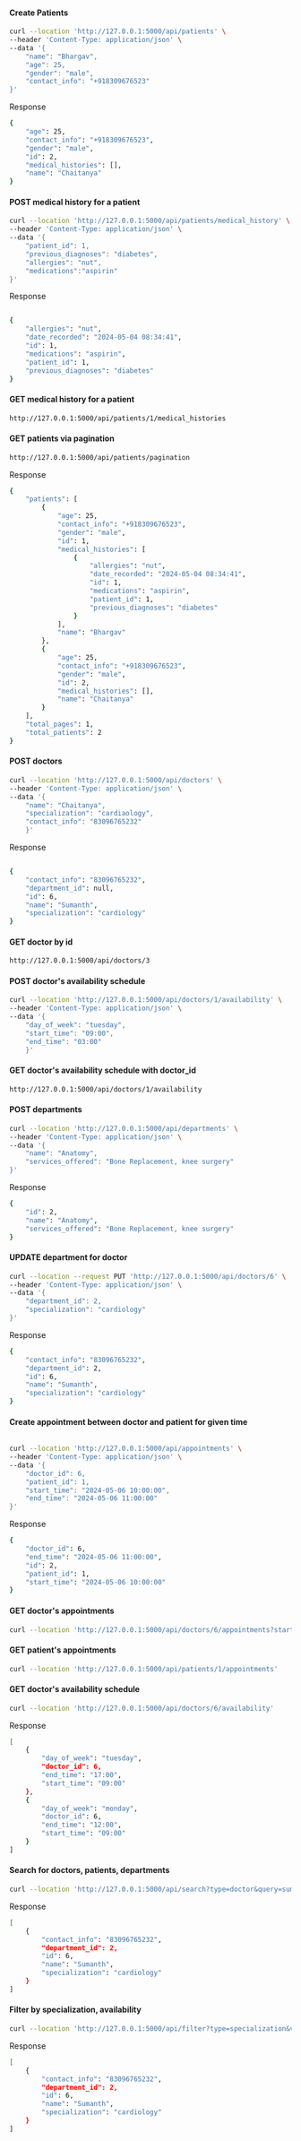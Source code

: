 
#### Create Patients 
```bash
curl --location 'http://127.0.0.1:5000/api/patients' \
--header 'Content-Type: application/json' \
--data '{
    "name": "Bhargav",
    "age": 25,
    "gender": "male",
    "contact_info": "+918309676523"
}'
```
Response
```bash
{
    "age": 25,
    "contact_info": "+918309676523",
    "gender": "male",
    "id": 2,
    "medical_histories": [],
    "name": "Chaitanya"
}
```
####  POST medical history for a patient 
```bash
curl --location 'http://127.0.0.1:5000/api/patients/medical_history' \
--header 'Content-Type: application/json' \
--data '{
    "patient_id": 1,
    "previous_diagnoses": "diabetes",
    "allergies": "nut",
    "medications":"aspirin"
}'
```
Response
```bash

{
    "allergies": "nut",
    "date_recorded": "2024-05-04 08:34:41",
    "id": 1,
    "medications": "aspirin",
    "patient_id": 1,
    "previous_diagnoses": "diabetes"
}
```
####  GET medical history for a patient 
```bash
http://127.0.0.1:5000/api/patients/1/medical_histories
```
####  GET patients via pagination 
```bash
http://127.0.0.1:5000/api/patients/pagination
```
Response
```bash
{
    "patients": [
        {
            "age": 25,
            "contact_info": "+918309676523",
            "gender": "male",
            "id": 1,
            "medical_histories": [
                {
                    "allergies": "nut",
                    "date_recorded": "2024-05-04 08:34:41",
                    "id": 1,
                    "medications": "aspirin",
                    "patient_id": 1,
                    "previous_diagnoses": "diabetes"
                }
            ],
            "name": "Bhargav"
        },
        {
            "age": 25,
            "contact_info": "+918309676523",
            "gender": "male",
            "id": 2,
            "medical_histories": [],
            "name": "Chaitanya"
        }
    ],
    "total_pages": 1,
    "total_patients": 2
}
```
####  POST doctors
```bash
curl --location 'http://127.0.0.1:5000/api/doctors' \
--header 'Content-Type: application/json' \
--data '{
    "name": "Chaitanya",
    "specialization": "cardiaology",
    "contact_info": "83096765232"
    }'
```
Response
```bash

{
    "contact_info": "83096765232",
    "department_id": null,
    "id": 6,
    "name": "Sumanth",
    "specialization": "cardiology"
}
```
####  GET doctor by id
```bash
http://127.0.0.1:5000/api/doctors/3
```
####  POST doctor's availability schedule

```bash
curl --location 'http://127.0.0.1:5000/api/doctors/1/availability' \
--header 'Content-Type: application/json' \
--data '{
    "day_of_week": "tuesday",
    "start_time": "09:00",
    "end_time": "03:00"
    }'
 ```
####  GET doctor's availability schedule with doctor_id
```bash
http://127.0.0.1:5000/api/doctors/1/availability
```
####  POST departments
```bash
curl --location 'http://127.0.0.1:5000/api/departments' \
--header 'Content-Type: application/json' \
--data '{
    "name": "Anatomy",
    "services_offered": "Bone Replacement, knee surgery"
}'
```
Response
```bash
{
    "id": 2,
    "name": "Anatomy",
    "services_offered": "Bone Replacement, knee surgery"
}
```
####  UPDATE department for doctor
```bash
curl --location --request PUT 'http://127.0.0.1:5000/api/doctors/6' \
--header 'Content-Type: application/json' \
--data '{
    "department_id": 2,
    "specialization": "cardiology"
}'
```
Response
```bash
{
    "contact_info": "83096765232",
    "department_id": 2,
    "id": 6,
    "name": "Sumanth",
    "specialization": "cardiology"
}
```

####  Create appointment between doctor and patient for given time
```bash

curl --location 'http://127.0.0.1:5000/api/appointments' \
--header 'Content-Type: application/json' \
--data '{
    "doctor_id": 6,
    "patient_id": 1,
    "start_time": "2024-05-06 10:00:00",
    "end_time": "2024-05-06 11:00:00"
}'
```
Response
```bash
{
    "doctor_id": 6,
    "end_time": "2024-05-06 11:00:00",
    "id": 2,
    "patient_id": 1,
    "start_time": "2024-05-06 10:00:00"
}
```
####  GET doctor's appointments
```bash
curl --location 'http://127.0.0.1:5000/api/doctors/6/appointments?start_time=2024-05-06%2010%3A00%3A00&end_time=2024-05-06%2011%3A00%3A00'
```
####  GET patient's appointments
```bash
curl --location 'http://127.0.0.1:5000/api/patients/1/appointments'
```

####  GET doctor's availability schedule

```bash
curl --location 'http://127.0.0.1:5000/api/doctors/6/availability'
```
Response
```bash
[
    {
        "day_of_week": "tuesday",
        "doctor_id": 6,
        "end_time": "17:00",
        "start_time": "09:00"
    },
    {
        "day_of_week": "monday",
        "doctor_id": 6,
        "end_time": "12:00",
        "start_time": "09:00"
    }
]
```

####  Search for doctors, patients, departments
```bash
curl --location 'http://127.0.0.1:5000/api/search?type=doctor&query=sumanth'
```
Response
```bash
[
    {
        "contact_info": "83096765232",
        "department_id": 2,
        "id": 6,
        "name": "Sumanth",
        "specialization": "cardiology"
    }
]

```
####  Filter by specialization, availability
```bash
curl --location 'http://127.0.0.1:5000/api/filter?type=specialization&value=cardiology'
```
Response
```bash
[
    {
        "contact_info": "83096765232",
        "department_id": 2,
        "id": 6,
        "name": "Sumanth",
        "specialization": "cardiology"
    }
]
```
